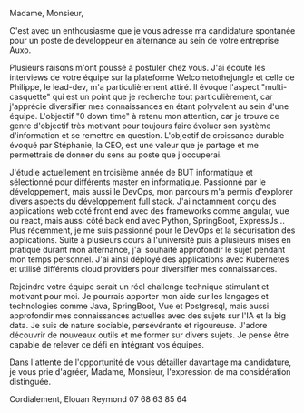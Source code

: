 Madame, Monsieur,

C'est avec un enthousiasme que je vous adresse ma candidature spontanée pour un poste de développeur en alternance au sein de votre entreprise Auxo. 

Plusieurs raisons m'ont poussé à postuler chez vous. J'ai écouté les interviews de votre équipe sur la plateforme Welcometothejungle et celle de Philippe, le lead-dev, m'a particulièrement attiré. Il évoque l'aspect "multi-casquette" qui est un point que je recherche tout particulièrement, car j'apprécie diversifier mes connaissances en étant polyvalent au sein d'une équipe. L'objectif "0 down time"  à retenu mon attention, car je trouve ce genre d'objectif très motivant pour toujours faire évoluer son système d'information et se remettre en question. L'objectif de croissance durable évoqué par Stéphanie, la CEO, est une valeur que je partage et me permettrais de donner du sens au poste que j'occuperai.

J'étudie actuellement en troisième année de BUT informatique et sélectionné pour différents master en informatique. Passionné par le développement, mais aussi le DevOps, mon parcours m'a permis d'explorer divers aspects du développement full stack. J'ai notamment conçu des applications web coté front end avec des frameworks comme angular, vue ou react, mais aussi côté back end avec Python, SpringBoot, ExpressJs... Plus récemment, je me suis passionné pour le DevOps et la sécurisation des applications. Suite à plusieurs cours à l'université puis à plusieurs mises en pratique durant mon alternance, j'ai souhaité approfondir le sujet pendant mon temps personnel. J'ai ainsi déployé des applications avec Kubernetes et utilisé différents cloud providers pour diversifier mes connaissances.

Rejoindre votre équipe serait un réel challenge technique stimulant et motivant pour moi. Je pourrais apporter mon aide sur les langages et technologies comme Java, SpringBoot, Vue et Postgresql, mais aussi approfondir mes connaissances actuelles avec des sujets sur l'IA et la big data. Je suis de nature sociable, persévérante et rigoureuse. J'adore découvrir de nouveaux outils et me former sur divers sujets. Je pense être capable de relever ce défi en intégrant vos équipes.

Dans l'attente de l'opportunité de vous détailler davantage ma candidature, je vous prie d'agréer, Madame, Monsieur, l'expression de ma considération distinguée.

Cordialement,
Elouan Reymond
07 68 63 85 64